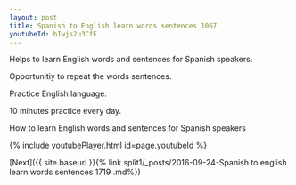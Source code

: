 ```yaml
---
layout: post
title: Spanish to English learn words sentences 1067 
youtubeId: bIwjs2u3CfE
---
```

 
 
Helps to learn English words and sentences for Spanish speakers.

Opportunitiy to repeat the words sentences. 

Practice English language. 
 
10 minutes practice every day. 
 
How to learn English words and sentences for Spanish speakers 
 
{% include youtubePlayer.html id=page.youtubeId %}
 
 
[Next]({{ site.baseurl }}{% link  split1/_posts/2016-09-24-Spanish to english learn words sentences 1719 .md%})
 
